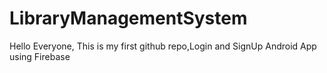 # LibraryManagementSystem
Hello Everyone, This is my first github repo,Login and SignUp Android App using Firebase 
